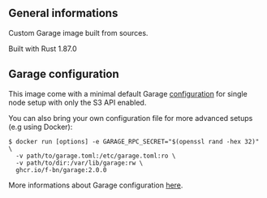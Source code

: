 ## General informations

Custom Garage image built from sources.

Built with Rust 1.87.0

## Garage configuration

This image come with a minimal default Garage [configuration](./garage.default.toml) for single node setup with only the S3 API enabled.

You can also bring your own configuration file for more advanced setups (e.g using Docker):

```shell
$ docker run [options] -e GARAGE_RPC_SECRET="$(openssl rand -hex 32)" \
  -v path/to/garage.toml:/etc/garage.toml:ro \
  -v path/to/dir:/var/lib/garage:rw \
  ghcr.io/f-bn/garage:2.0.0
```

More informations about Garage configuration [here](https://garagehq.deuxfleurs.fr/documentation/reference-manual/configuration/).